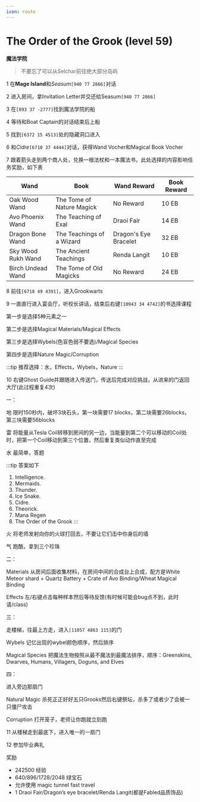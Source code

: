 ```yaml
---
icon: route
---
```


# The Order of the Grook (level 59)
**魔法学院**

>不要忘了可以从Selchar前往绝大部分岛屿

1 在**Mage Island**和*Seasum*`[940 77 2866]`对话

2 进入房间，拿Invitation Letter并交还给Seasum`[940 77 2866]`

3 在`[893 37 -2777]`找到魔法学院的船

4 等待和Boat Captain的对话结束后上船

5 找到`[6372 15 4513]`处的隐藏洞口进入

6 和*Cidre*`[6710 37 4444]`对话，获得Wand Vocher和Magical Book Vocher

7 跟着箭头走到两个商人处，兑换一根法杖和一本魔法书，此处选择的内容影响任务奖励，如下表

| Wand | Book | Wand Reward | Book Reward |
| ------ | ------ | ------ | ------ |
| Oak Wood Wand | The Tome of Nature Magick | No Reward | 10 EB |
| Avo Phoenix Wand | The Teaching of Exal | Draoi Fair | 14 EB |
| Dragon Bone Wand | The Teachings of a Wizard | Dragon's Eye Bracelet | 32 EB |
| Sky Wood Rukh Wand | The Ancient Teachings | Renda Langit | 10 EB |
| Birch Undead Wand | The Tome of Old Magicks | No Reward | 24 EB |

8 前往`[6718 49 4391]`，进入Grookwarts

9 一直直行进入宴会厅，听校长讲话，结束后右键`[10943 34 4742]`的书选择课程

第一步是选择5种元素之一

第二步是选择Magical Materials/Magical Effects

第三步是选择Wybels(色盲色弱不要选)/Magical Species

第四步是选择Nature Magic/Corruption

:::tip
推荐选择：水，Effects，Wybels，Nature
:::

10 右键Ghost Guide并跟随进入传送门，传送后完成对应挑战，从进来的门返回大厅(此过程重复4次)

一：

地 限时150秒内，破坏3块石头，第一块需要17 blocks，第二块需要26blocks，第三块需要56blocks

雷 将能量从Tesla Coil转移到房间的另一边，当能量到第二个可以移动的Coil处时，把第一个Coil移动到第三个位置，然后重复类似动作直至完成

水 最简单，答题

:::tip
答案如下

1. Intelligence. 
2. Mermaids. 
3. Thunder. 
4. Ice Snake.  
5. Cidre.  
6. Theorick.  
7. Mana Regen  
8. The Order of the Grook
:::

火 将老师发射向你的火球打回去，不要让它们击中你身后的墙

气 跑酷，拿到三个珍珠

二：

Materials 从房间后面收集材料，在房间中间的合成台上合成，配方是White Meteor shard + Quartz Battery + Crate of Avo Binding/Wheat Magical Binding

Effects 左/右键点击每种样本然后等待反馈(有时候可能会bug点不到，此时请/class)

三：

走楼梯，往最上方走，进入`[11057 4863 115]`的门

Wybels 记忆出现的wybel颜色顺序，然后排序

Magical Species 把魔法生物按照从最不魔法到最魔法排序，顺序：Greenskins, Dwarves, Humans, Villagers, Doguns, and Elves

四：

进入旁边那扇门

Natural Magic 杀死正正好好五只Grooks然后右键祭坛，杀多了或者少了会被一只僵尸攻击

Corruption 打开笼子，老师让你跑就立刻跑

11 从楼梯走到最底下，进入唯一的一扇门

12 参加毕业典礼

奖励
+ 242500 经验
+ 640/896/1728/2048 绿宝石
+ 允许使用 magic tunnel fast travel
+ 1 Draoi Fair/Dragon’s eye bracelet/Renda Langit(都是Fabled品质饰品)